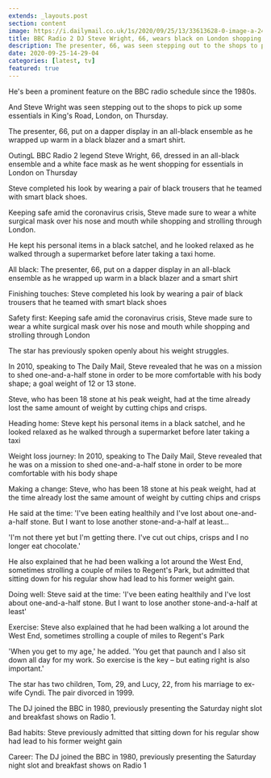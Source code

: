 ```yaml
---
extends: _layouts.post
section: content
image: https://i.dailymail.co.uk/1s/2020/09/25/13/33613628-0-image-a-24_1601035690284.jpg 
title: BBC Radio 2 DJ Steve Wright, 66, wears black on London shopping trip 
description: The presenter, 66, was seen stepping out to the shops to pick up some essentials in Kings Road, London, on Thursday. 
date: 2020-09-25-14-29-04 
categories: [latest, tv] 
featured: true 
--- 
```

He's been a prominent feature on the BBC radio schedule since the 1980s. 

And Steve Wright was seen stepping out to the shops to pick up some essentials in King's Road, London, on Thursday. 

The presenter, 66, put on a dapper display in an all-black ensemble as he wrapped up warm in a black blazer and a smart shirt.

OutingL BBC Radio 2 legend Steve Wright, 66, dressed in an all-black ensemble and a white face mask as he went shopping for essentials in London on Thursday

Steve completed his look by wearing a pair of black trousers that he teamed with smart black shoes.

Keeping safe amid the coronavirus crisis, Steve made sure to wear a white surgical mask over his nose and mouth while shopping and strolling through London. 

He kept his personal items in a black satchel, and he looked relaxed as he walked through a supermarket before later taking a taxi home. 

All black: The presenter, 66, put on a dapper display in an all-black ensemble as he wrapped up warm in a black blazer and a smart shirt

Finishing touches: Steve completed his look by wearing a pair of black trousers that he teamed with smart black shoes

Safety first: Keeping safe amid the coronavirus crisis, Steve made sure to wear a white surgical mask over his nose and mouth while shopping and strolling through London

The star has previously spoken openly about his weight struggles.

In 2010, speaking to The Daily Mail, Steve revealed that he was on a mission to shed one-and-a-half stone in order to be more comfortable with his body shape; a goal weight of 12 or 13 stone. 

Steve, who has been 18 stone at his peak weight, had at the time already lost the same amount of weight by cutting chips and crisps.

Heading home: Steve kept his personal items in a black satchel, and he looked relaxed as he walked through a supermarket before later taking a taxi

Weight loss journey: In 2010, speaking to The Daily Mail, Steve revealed that he was on a mission to shed one-and-a-half stone in order to be more comfortable with his body shape

Making a change: Steve, who has been 18 stone at his peak weight, had at the time already lost the same amount of weight by cutting chips and crisps

He said at the time: 'I've been eating healthily and I've lost about one-and-a-half stone. But I want to lose another stone-and-a-half at least...

'I'm not there yet but I'm getting there. I've cut out chips, crisps and I no longer eat chocolate.' 

He also explained that he had been walking a lot around the West End, sometimes strolling a couple of miles to Regent's Park, but admitted that sitting down for his regular show had lead to his former weight gain.

Doing well: Steve said at the time: 'I've been eating healthily and I've lost about one-and-a-half stone. But I want to lose another stone-and-a-half at least'

Exercise: Steve also explained that he had been walking a lot around the West End, sometimes strolling a couple of miles to Regent's Park

'When you get to my age,' he added. 'You get that paunch and I also sit down all day for my work. So exercise is the key – but eating right is also important.'  

The star has two children, Tom, 29, and Lucy, 22, from his marriage to ex-wife Cyndi. The pair divorced in 1999. 

The DJ joined the BBC in 1980, previously presenting the Saturday night slot and breakfast shows on Radio 1. 

Bad habits: Steve previously admitted that sitting down for his regular show had lead to his former weight gain

Career: The DJ joined the BBC in 1980, previously presenting the Saturday night slot and breakfast shows on Radio 1

